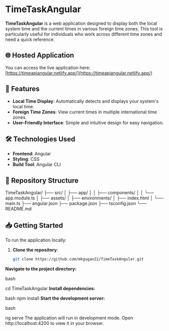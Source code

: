 # TimeTaskAngular

**TimeTaskAngular** is a web application designed to display both the local system time and the current times in various foreign time zones. This tool is particularly useful for individuals who work across different time zones and need a quick reference.

## 🌐 Hosted Application

You can access the live application here: [https://timeapiangular.netlify.app/](https://timeapiangular.netlify.app/)

## 🚀 Features

- **Local Time Display**: Automatically detects and displays your system's local time.
- **Foreign Time Zones**: View current times in multiple international time zones.
- **User-Friendly Interface**: Simple and intuitive design for easy navigation.

## 🛠️ Technologies Used

- **Frontend**: Angular
- **Styling**: CSS
- **Build Tool**: Angular CLI

## 📂 Repository Structure

TimeTaskAngular/
├── src/
│ ├── app/
│ │ ├── components/
│ │ └── app.module.ts
│ ├── assets/
│ ├── environments/
│ ├── index.html
│ └── main.ts
├── angular.json
├── package.json
├── tsconfig.json
└── README.md


## 📥 Getting Started

To run the application locally:

1. **Clone the repository**:
   ```bash
   git clone https://github.com/mkgugan22/TimeTaskAngular.git

**Navigate to the project directory:**

bash

cd TimeTaskAngular
**Install dependencies:**

bash
npm install
**Start the development server:**

bash

ng serve
The application will run in development mode. Open http://localhost:4200 to view it in your browser.
